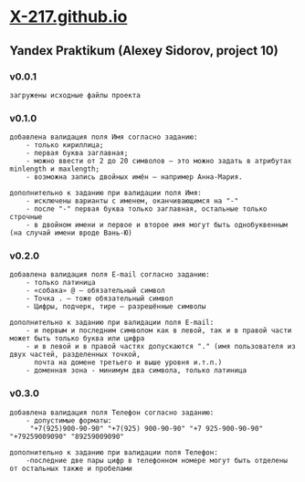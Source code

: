 # [X-217.github.io](https://x-217.github.io/)
## Yandex Praktikum (Alexey Sidorov, project 10) 

### v0.0.1

    загружены исходные файлы проекта
    
### v0.1.0

    добавлена валидация поля Имя согласно заданию:
        - только кириллица;
        - первая буква заглавная;
        - можно ввести от 2 до 20 символов — это можно задать в атрибутах minlength и maxlength;
        - возможна запись двойных имён — например Анна-Мария.
    
    дополнительно к заданию при валидации поля Имя:
        - исключены варианты с именем, оканчивающимся на "-"
        - после "-" первая буква только заглавная, остальные только строчные
        - в двойном имени и первое и второе имя могут быть однобуквенным (на случай имени вроде Вань-Ю)

### v0.2.0 
           
    добавлена валидация поля E-mail согласно заданию:
        - только латиница
        - «собака» @ — обязательный символ
        - Точка . — тоже обязательный символ
        - Цифры, подчерк, тире — разрешённые символы
        
    дополнительно к заданию при валидации поля E-mail:
        - и первым и последним символом как в левой, так и в правой части может быть только буква или цифра
        - и в левой и в правой частях допускаются "." (имя пользователя из двух частей, разделенных точкой, 
          почта на домене третьего и выше уровня и.т.п.)
        - доменная зона - минимум два символа, только латиница    
    
### v0.3.0

    добавлена валидация поля Телефон согласно заданию:
        - допустимые форматы:
         "+7(925)900-90-90" "+7(925) 900-90-90" "+7 925-900-90-90" "+79259009090" "89259009090"   
          
    дополнительно к заданию при валидации поля Телефон:
        -последние две пары цифр в телефонном номере могут быть отделены от остальных также и пробелами
     